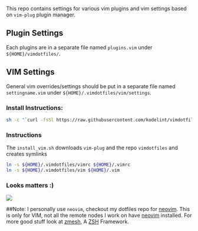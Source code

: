 This repo contains settings for various vim plugins and vim settings based on `vim-plug` plugin manager.

## Plugin Settings
Each plugins are in a separate file named `plugins.vim` under `${HOME}/vimdotfiles/`.
## VIM Settings
General vim overrides/settings should be put in a separate file named `settingname.vim` under `${HOME}/.vimdotfiles/vim/settings`.

### Install Instructions:
```bash
sh -c "`curl -fsSl https://raw.githubusercontent.com/kodelint/vimdotfiles/master/install_vim.sh`"
```
### Instructions
The `install_vim.sh` downloads `vim-plug` and the repo `vimdotfiles` and creates symlinks
```bash
ln -s ${HOME}/.vimdotfiles/vimrc ${HOME}/.vimrc
ln -s ${HOME}/.vimdotfiles/vim ${HOME}/.vim
```
### Looks matters :)

  <img src=https://i.imgur.com/hgaLnXY.jpg>

##Note:
I personally use `neovim`, checkout my dotfiles repo for [neovim](https://github.com/kodelint/nvim-dotfiles.git). This is only for VIM, not all the remote nodes I work on have [neovim](https://neovim.io) installed. For more good stuff look at [zmesh](https://github.com/kodelint/zmesh.git), A [ZSH](http://www.zsh.org) Framework.
